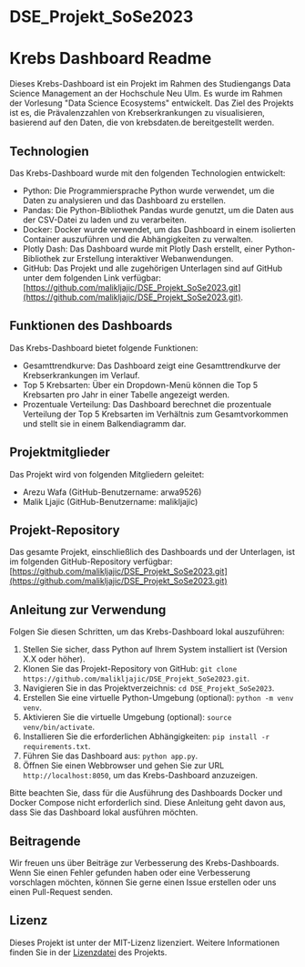 # DSE_Projekt_SoSe2023
# Krebs Dashboard Readme

Dieses Krebs-Dashboard ist ein Projekt im Rahmen des Studiengangs Data Science Management an der Hochschule Neu Ulm. Es wurde im Rahmen der Vorlesung "Data Science Ecosystems" entwickelt. Das Ziel des Projekts ist es, die Prävalenzzahlen von Krebserkrankungen zu visualisieren, basierend auf den Daten, die von krebsdaten.de bereitgestellt werden.

## Technologien

Das Krebs-Dashboard wurde mit den folgenden Technologien entwickelt:

- Python: Die Programmiersprache Python wurde verwendet, um die Daten zu analysieren und das Dashboard zu erstellen.
- Pandas: Die Python-Bibliothek Pandas wurde genutzt, um die Daten aus der CSV-Datei zu laden und zu verarbeiten.
- Docker: Docker wurde verwendet, um das Dashboard in einem isolierten Container auszuführen und die Abhängigkeiten zu verwalten.
- Plotly Dash: Das Dashboard wurde mit Plotly Dash erstellt, einer Python-Bibliothek zur Erstellung interaktiver Webanwendungen.
- GitHub: Das Projekt und alle zugehörigen Unterlagen sind auf GitHub unter dem folgenden Link verfügbar: [https://github.com/malikljajic/DSE_Projekt_SoSe2023.git](https://github.com/malikljajic/DSE_Projekt_SoSe2023.git).

## Funktionen des Dashboards

Das Krebs-Dashboard bietet folgende Funktionen:

- Gesamttrendkurve: Das Dashboard zeigt eine Gesamttrendkurve der Krebserkrankungen im Verlauf.
- Top 5 Krebsarten: Über ein Dropdown-Menü können die Top 5 Krebsarten pro Jahr in einer Tabelle angezeigt werden.
- Prozentuale Verteilung: Das Dashboard berechnet die prozentuale Verteilung der Top 5 Krebsarten im Verhältnis zum Gesamtvorkommen und stellt sie in einem Balkendiagramm dar.

## Projektmitglieder

Das Projekt wird von folgenden Mitgliedern geleitet:

- Arezu Wafa (GitHub-Benutzername: arwa9526)
- Malik Ljajic (GitHub-Benutzername: malikljajic)

## Projekt-Repository

Das gesamte Projekt, einschließlich des Dashboards und der Unterlagen, ist im folgenden GitHub-Repository verfügbar: [https://github.com/malikljajic/DSE_Projekt_SoSe2023.git](https://github.com/malikljajic/DSE_Projekt_SoSe2023.git)

## Anleitung zur Verwendung

Folgen Sie diesen Schritten, um das Krebs-Dashboard lokal auszuführen:

1. Stellen Sie sicher, dass Python auf Ihrem System installiert ist (Version X.X oder höher).
2. Klonen Sie das Projekt-Repository von GitHub: `git clone https://github.com/malikljajic/DSE_Projekt_SoSe2023.git`.
3. Navigieren Sie in das Projektverzeichnis: `cd DSE_Projekt_SoSe2023`.
4. Erstellen Sie eine virtuelle Python-Umgebung (optional): `python -m venv venv`.
5. Aktivieren Sie die virtuelle Umgebung (optional): `source venv/bin/activate`.
6. Installieren Sie die erforderlichen Abhängigkeiten: `pip install -r requirements.txt`.
7. Führen Sie das Dashboard aus: `python app.py`.
8. Öffnen Sie einen Webbrowser und gehen Sie zur URL `http://localhost:8050`, um das Krebs-Dashboard anzuzeigen.

Bitte beachten Sie, dass für die Ausführung des Dashboards Docker und Docker Compose nicht erforderlich sind. Diese Anleitung geht davon aus, dass Sie das Dashboard lokal ausführen möchten.

## Beitragende

Wir freuen uns über Beiträge zur Verbesserung des Krebs-Dashboards. Wenn Sie einen Fehler gefunden haben oder eine Verbesserung vorschlagen möchten, können Sie gerne einen Issue erstellen oder uns einen Pull-Request senden.

## Lizenz

Dieses Projekt ist unter der MIT-Lizenz lizenziert. Weitere Informationen finden Sie in der [Lizenzdatei](LICENSE) des Projekts.
